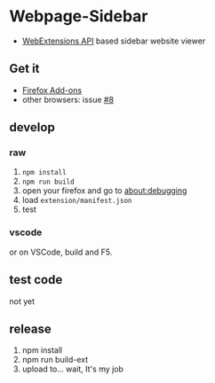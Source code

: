 # Webpage-Sidebar

- [WebExtensions API](https://developer.mozilla.org/en-US/Add-ons/WebExtensions) based sidebar website viewer

## Get it

- [Firefox Add-ons](https://addons.mozilla.org/firefox/addon/webpage-sidebar/)
- other browsers: issue [#8](https://github.com/sftblw/Webpage-Sidebar/issues/8)

## develop

### raw

1. `npm install`
2. `npm run build`
3. open your firefox and go to [about:debugging](about:debugging)
4. load `extension/manifest.json`
5. test

### vscode

or on VSCode, build and F5.

## test code

not yet

## release

1. npm install
2. npm run build-ext
3. upload to... wait, It's my job